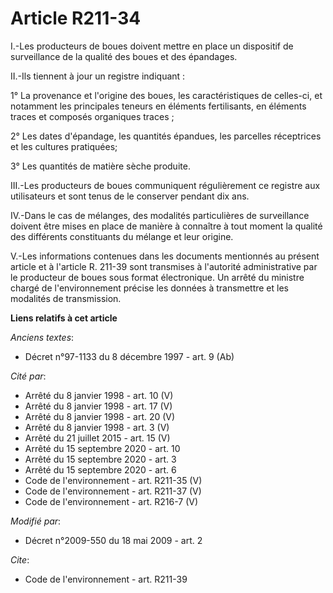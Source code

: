 # Article R211-34

I.-Les producteurs de boues doivent mettre en place un dispositif de surveillance de la qualité des boues et des épandages. 

II.-Ils tiennent à jour un registre indiquant : 

1° La provenance et l'origine des boues, les caractéristiques de celles-ci, et notamment les principales teneurs en éléments
fertilisants, en éléments traces et composés organiques traces ; 

2° Les dates d'épandage, les quantités épandues, les parcelles réceptrices et les cultures pratiquées; 

3° Les quantités de matière sèche produite. 

III.-Les producteurs de boues communiquent régulièrement ce registre aux utilisateurs et sont tenus de le conserver pendant
dix ans. 

IV.-Dans le cas de mélanges, des modalités particulières de surveillance doivent être mises en place de manière à connaître à
tout moment la qualité des différents constituants du mélange et leur origine.

V.-Les informations contenues dans les documents mentionnés au présent article et à l'article R. 211-39 sont transmises à
l'autorité administrative par le producteur de boues sous format électronique. Un arrêté du ministre chargé de
l'environnement précise les données à transmettre et les modalités de transmission.

**Liens relatifs à cet article**

_Anciens textes_:

  - Décret n°97-1133 du 8 décembre 1997 - art. 9 (Ab)

_Cité par_:

  - Arrêté du 8 janvier 1998 - art. 10 (V)
  - Arrêté du 8 janvier 1998 - art. 17 (V)
  - Arrêté du 8 janvier 1998 - art. 20 (V)
  - Arrêté du 8 janvier 1998 - art. 3 (V)
  - Arrêté du 21 juillet 2015 - art. 15 (V)
  - Arrêté du 15 septembre 2020 - art. 10
  - Arrêté du 15 septembre 2020 - art. 3
  - Arrêté du 15 septembre 2020 - art. 6
  - Code de l'environnement - art. R211-35 (V)
  - Code de l'environnement - art. R211-37 (V)
  - Code de l'environnement - art. R216-7 (V)

_Modifié par_:

  - Décret n°2009-550 du 18 mai 2009 - art. 2

_Cite_:

  - Code de l'environnement - art. R211-39
